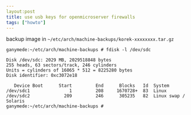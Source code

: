 ```yaml
---
layout:post
title: use usb keys for openmicroserver firewalls
tags: ["howto"]
---
```



backup image in `~/etc/arch/machine-backups/korek-xxxxxxxx.tar.gz`


    ganymede:~/etc/arch/machine-backups # fdisk -l /dev/sdc

    Disk /dev/sdc: 2029 MB, 2029518848 bytes
    255 heads, 63 sectors/track, 246 cylinders
    Units = cylinders of 16065 * 512 = 8225280 bytes
    Disk identifier: 0xc3072e18

       Device Boot      Start         End      Blocks   Id  System
    /dev/sdc1               1         208     1670728+  83  Linux
    /dev/sdc2             209         246      305235   82  Linux swap / Solaris
    ganymede:~/etc/arch/machine-backups # 


